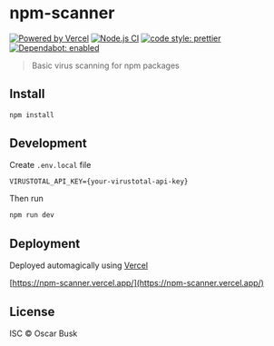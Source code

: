 # npm-scanner

[![Powered by Vercel](https://badgen.net/badge/vercel/npm-scanner/black?icon=zeit)](https://npm-scanner.vercel.app)
[![Node.js CI](https://github.com/oBusk/npm-scanner/workflows/Node.js%20CI/badge.svg)](https://github.com/oBusk/npm-scanner/actions)
[![code style: prettier](https://img.shields.io/badge/code_style-prettier-ff69b4.svg)](https://github.com/prettier/prettier)
[![Dependabot: enabled](https://badgen.net/badge/dependabot/enabled/green?icon=dependabot)](https://github.com/oBusk/npm-scanner/network/updates)

> Basic virus scanning for npm packages

## Install

```bash
npm install
```

## Development

Create `.env.local` file

```env
VIRUSTOTAL_API_KEY={your-virustotal-api-key}
```

Then run

```bash
npm run dev
```

## Deployment

Deployed automagically using [Vercel](https://vercel.com/)

[https://npm-scanner.vercel.app/](https://npm-scanner.vercel.app/)

## License

ISC © Oscar Busk
